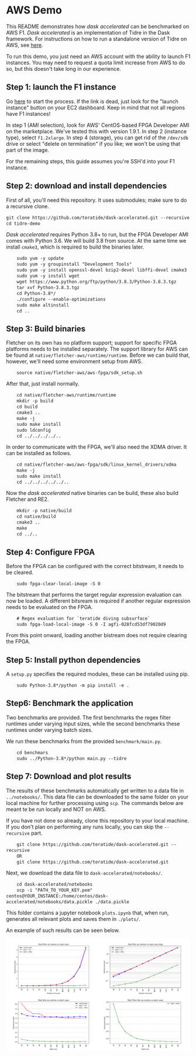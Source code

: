 # AWS Demo
This README demonstrates how *dask accelerated* can be benchmarked on AWS F1. *Dask accelerated* is an implementation of
Tidre in the Dask framework. For instructions on how to run a standalone version of Tidre on AWS,
see [here](https://github.com/teratide/tidre-demo).

To run this demo, you just need an AWS account with the ability to launch F1
instances. You may need to request a quota limit increase from AWS to do so,
but this doesn't take long in our experience.

Step 1: launch the F1 instance
------------------------------

Go [here](https://console.aws.amazon.com/ec2/v2/home?region=us-east-1#LaunchInstanceWizard:)
to start the process. If the link is dead, just look for the "launch instance"
button on your EC2 dashboard. Keep in mind that not all regions have F1
instances!

In step 1 (AMI selection), look for AWS' CentOS-based FPGA Developer AMI on the
marketplace. We've tested this with version 1.9.1. In step 2 (instance type),
select `f1.2xlarge`. In step 4 (storage), you can get rid of the `/dev/sdb`
drive or select "delete on termination" if you like; we won't be using that
part of the image.

For the remaining steps, this guide assumes you're SSH'd into your F1 instance.

Step 2: download and install dependencies
-----------------------------------------

First of all, you'll need this repository. It uses submodules; make sure to do
a recursive clone.

```
git clone https://github.com/teratide/dask-accelerated.git --recursive
cd tidre-demo
```

*Dask accelerated* requires Python 3.8+ to run, but the FPGA Developer AMI comes
with Python 3.6. We will build 3.8 from source. At the same time we install `cmake3`,
which is required to build the binaries later.

```
    sudo yum -y update
    sudo yum -y groupinstall "Development Tools"
    sudo yum -y install openssl-devel bzip2-devel libffi-devel cmake3
    sudo yum -y install wget
    wget https://www.python.org/ftp/python/3.8.3/Python-3.8.3.tgz
    tar xvf Python-3.8.3.tgz
    cd Python-3.8*/
    ./configure --enable-optimizations
    sudo make altinstall
    cd ..
```

Step 3: Build binaries
----------------------

Fletcher on its own has no platform support; support for specific FPGA platforms needs to be installed separately.
The support library for AWS can be found at `native/fletcher-aws/runtime/runtime`. Before we can build that, however,
we'll need some environment setup from AWS.
```
    source native/fletcher-aws/aws-fpga/sdk_setup.sh
```

After that, just install normally.
```
    cd native/fletcher-aws/runtime/runtime
    mkdir -p build
    cd build
    cmake3 ..
    make -j
    sudo make install
    sudo ldconfig
    cd ../../../../..
```

In order to communicate with the FPGA, we'll also need the XDMA driver. It can be installed as follows.
```
    cd native/fletcher-aws/aws-fpga/sdk/linux_kernel_drivers/xdma
    make -j
    sudo make install
    cd ../../../../../..
```

Now the *dask accelerated* native binaries can be build, these also build Fletcher and RE2.
```
    mkdir -p native/build
    cd native/build
    cmake3 ..
    make
    cd ../..
```

Step 4: Configure FPGA
----------------------

Before the FPGA can be configured with the correct bitstream, it needs to be cleared.
```
    sudo fpga-clear-local-image -S 0
```

The bitstream that performs the target regular expression evaluation can now be loaded.
A different bitsream is required if another regular expression needs to be evaluated on the FPGA.
```
    # Regex evaluation for `teratide diving subsurface`
    sudo fpga-load-local-image -S 0 -I agfi-028fcd53df79020d9
```

From this point onward, loading another bistream does not require clearing the FPGA.

Step 5: Install python dependencies
-----------------------------------

A `setup.py` specifies the required modules, these can be installed using pip.

```
    sudo Python-3.8*/python -m pip install -e .
```

Step6: Benchmark the application
--------------------------------

Two benchmarks are provided. The first benchmarks the regex filter
runtimes under varying input sizes, while the second benchmarks these runtimes under varying batch sizes.

We run these benchmarks from the provided `benchmark/main.py`.
```
    cd benchmars
    sudo ../Python-3.8*/python main.py --tidre
```

Step 7: Download and plot results
---------------------------------
The results of these benchmarks automatically get written to a data file in `../notebooks/`. This data file can
be downloaded to the same folder on your local machine for further processing using `scp`. The commands below are meant te 
be run locally and NOT on AWS.

If you have not done so already, clone this repository to your local machine. If you don't plan on performing any runs
locally, you can skip the `--recursive` part.
```
    git clone https://github.com/teratide/dask-accelerated.git --recursive
    OR
    git clone https://github.com/teratide/dask-accelerated.git
```

Next, we download the data file to `dask-accelerated/notebooks/`.

```
    cd dask-accelerated/notebooks
    scp -i "PATH_TO_YOUR_KEY.pem" centos@YOUR_INSTANCE:/home/centos/dask-accelerated/notebooks/data.pickle ./data.pickle
```

This folder contains a jupyter notebook `plots.ipynb` that, when run,
generates all relevant plots and saves them in `./plots/`.

An example of such results can be seen below.

![example results](docs/aws_f1_plots.jpg)

